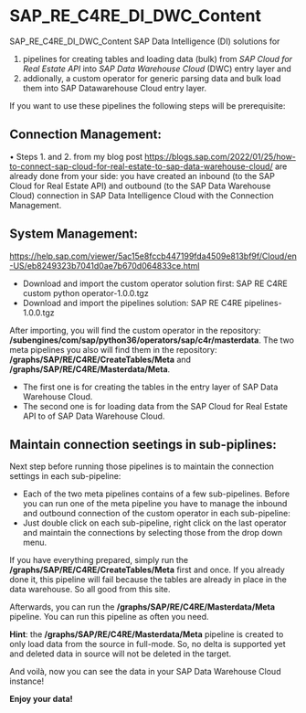 # SAP_RE_C4RE_DI_DWC_Content
SAP_RE_C4RE_DI_DWC_Content SAP Data Intelligence (DI) solutions for
1. pipelines for creating tables and loading data (bulk) from *SAP Cloud for Real Estate API* into *SAP Data Warehouse Cloud* (DWC) entry layer and
2. addionally, a custom operator for generic parsing data and bulk load them into SAP Datawarehouse Cloud entry layer.

If you want to use these pipelines the following steps will be prerequisite:

## Connection Management:

•	Steps 1. and 2. from my blog post https://blogs.sap.com/2022/01/25/how-to-connect-sap-cloud-for-real-estate-to-sap-data-warehouse-cloud/ are already done from your side: you have created an inbound (to the SAP Cloud for Real Estate API) and outbound (to the SAP Data Warehouse Cloud) connection in SAP Data Intelligence Cloud with the Connection Management.

## System Management: 
https://help.sap.com/viewer/5ac15e8fccb447199fda4509e813bf9f/Cloud/en-US/eb8249323b7041d0ae7b670d064833ce.html

- Download and import the custom operator solution first: SAP RE C4RE custom python operator-1.0.0.tgz
- Download and import the pipelines solution: SAP RE C4RE pipelines-1.0.0.tgz

After importing, you will find the custom operator in the repository: **/subengines/com/sap/python36/operators/sap/c4r/masterdata**.
The two meta pipelines you also will find them in the repository: **/graphs/SAP/RE/C4RE/CreateTables/Meta** and **/graphs/SAP/RE/C4RE/Masterdata/Meta**.

- The first one is for creating the tables in the entry layer of SAP Data Warehouse Cloud.
- The second one is for loading data from the SAP Cloud for Real Estate API to of SAP Data Warehouse Cloud.

## Maintain connection seetings in sub-piplines:
Next step before running those pipelines is to maintain the connection settings in each sub-pipeline:
- Each of the two meta pipelines contains of a few sub-pipelines. Before you can run one of the meta pipeline you have to manage the inbound and outbound connection of the custom operator in each sub-pipeline:
- Just double click on each sub-pipeline, right click on the last operator and maintain the connections by selecting those from the drop down menu.

If you have everything prepared, simply run the **/graphs/SAP/RE/C4RE/CreateTables/Meta** first and once. If you already done it, this pipeline will fail because the tables are already in place in the data warehouse. So all good from this site.

Afterwards, you can run the **/graphs/SAP/RE/C4RE/Masterdata/Meta** pipeline. You can run this pipeline as often you need.

**Hint**: 
the **/graphs/SAP/RE/C4RE/Masterdata/Meta** pipeline is created to only load data from the source in full-mode. So, no delta is supported yet and deleted data in source will not be deleted in the target.

And voilà, now you can see the data in your SAP Data Warehouse Cloud instance!

**Enjoy your data!**

